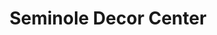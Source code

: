 ---
title: "Seminole Decor Center"
url: /springfield/seminole-decor-center/
shop: Raumausstattung
---